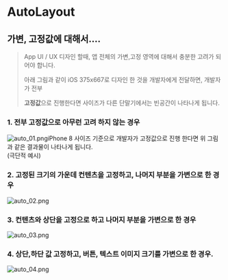 # AutoLayout

## 가변, 고정값에 대해서....

> App UI / UX 디자인 할때, 앱 전체의 가변,고정 영역에 대해서 충분한 고려가 되어야 합니다. 
> 
> 아래 그림과 같이 iOS 375x667로 디자인 한 것을 개발자에게 전달하면, 개발자가 전부
> 
> **고정값**으로 진행한다면 사이즈가 다른 단말기에서는 빈공간이 나타나게 됩니다. 

### 1. 전부 고정값으로 아무런 고려 하지 않는 경우

![auto_01.png](https://raw.githubusercontent.com/CMJunghoon/Resume/master/2019/10/23-16-35-44-auto_01.png)iPhone 8 사이즈 기준으로 개발자가 고정값으로 진행 한다면 위 그림과 같은 결과물이 나타나게 됩니다.  
(극단적 예시)  

### 2. 고정된 크기의 가운데 컨텐츠을 고정하고, 나머지 부분을 가변으로 한 경우

![auto_02.png](https://raw.githubusercontent.com/CMJunghoon/Resume/master/2019/10/23-16-35-48-auto_02.png)

### 3. 컨텐츠와 상단을 고정으로 하고 나머지 부분을 가변으로 한 경우

![auto_03.png](https://raw.githubusercontent.com/CMJunghoon/Resume/master/2019/10/23-16-35-52-auto_03.png)

### 4. 상단,하단 값 고정하고, 버튼, 텍스트 이미지 크기를 가변으로 한 경우.

![auto_04.png](https://raw.githubusercontent.com/CMJunghoon/Resume/master/2019/10/23-16-36-13-auto_04.png)
